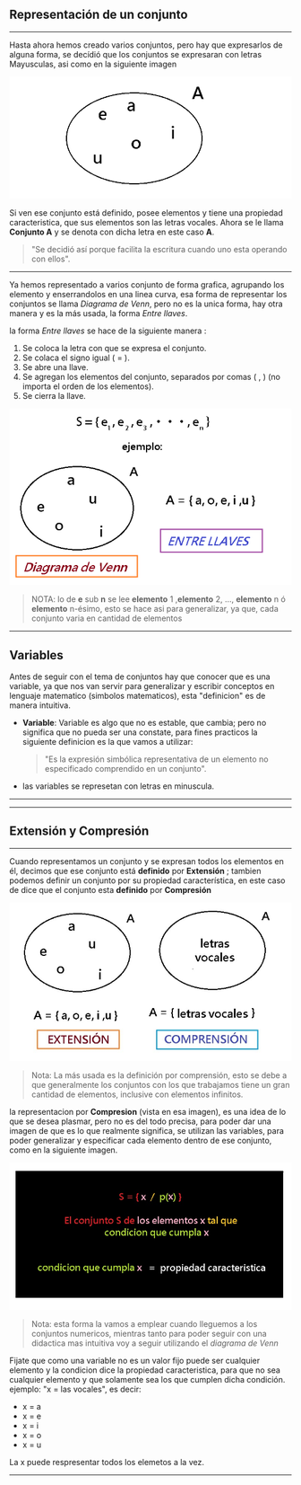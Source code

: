 ## **Representación de un conjunto**
___
Hasta ahora hemos creado varios conjuntos, pero hay que expresarlos de alguna forma, se decídió que los conjuntos se expresaran con letras Mayusculas, asi como en la siguiente imagen 

![imagen](/imagenes/imagen5.jpg)

Si ven ese conjunto está definido, posee elementos y tiene una propiedad caracteristica, que sus elementos son las letras vocales. Ahora se le llama **Conjunto A** y se denota con dicha letra en este caso **A**.

>"Se decidió así porque facilita la escritura cuando uno esta operando con ellos".
---
Ya hemos representado a varios conjunto de forma grafica, agrupando los elemento y enserrandolos en una linea curva, esa forma de representar los conjuntos se llama *Diagrama de Venn*, pero no es la unica forma, hay otra manera y es la más usada, la forma *Entre llaves*.

la forma *Entre llaves* se hace de la siguiente manera :

1. Se coloca la letra con que se expresa el conjunto.
2. Se colaca el signo igual ( = ).
3. Se abre una llave.
4. Se agregan los elementos del conjunto, separados por comas ( , ) (no importa el orden de los elementos).
5. Se cierra la llave.

![](/imagenes/imagen6.jpg)
>NOTA: lo de **e** sub **n** se lee **elemento** 1 ,**elemento** 2, ..., **elemento** n ó **elemento** n-ésimo, esto se hace asi para generalizar, ya que, cada conjunto varia en cantidad de elementos
___

## **Variables**  
Antes de seguir con el tema de conjuntos hay que conocer que es una variable, ya que nos van servir para generalizar y escribir conceptos en lenguaje matematico (simbolos matematicos), esta "definicion" es de manera intuitiva.

- **Variable**: Variable es algo que no es estable, que cambia; pero no significa que no pueda ser una constate, para fines practicos la siguiente definicion es la que vamos a utilizar: 
   >"Es la expresión simbólica representativa de un elemento no especificado comprendido en un conjunto".

- las variables se represetan con letras en minuscula.
___
---
## **Extensión y Compresión** 
---
Cuando representamos un conjunto y se expresan todos los elementos en él, decimos que ese conjunto está **definido** por **Extensión** ; tambien podemos definir un conjunto por su propiedad característica, en este caso de dice que el conjunto esta **definido** por **Compresión**

![](/imagenes/imagen7.jpg)
> Nota: La más usada es la definición por comprensión, esto se debe a que generalmente los conjuntos con los que trabajamos tiene un gran cantidad de elementos, inclusive con elementos infinitos. 

la representacion por **Compresion** (vista en esa imagen), es una idea de lo que se desea plasmar, pero no es del todo precisa, para poder dar una imagen de que es lo que realmente significa, se utilizan las variables, para poder generalizar y especificar cada elemento dentro de ese conjunto, como en la siguiente imagen.

![](/imagenes/imagen7.1.jpg)


> Nota: esta forma la vamos a emplear cuando lleguemos a los conjuntos numericos, mientras tanto para poder seguir con una didactica mas intuitiva voy a seguir utilizando el *diagrama de Venn*

Fijate que como una variable no es un valor fijo puede ser cualquier elemento y la condicion dice la propiedad caracteristica, para que no sea cualquier elemento y que solamente sea los que cumplen dicha condición. ejemplo: "x = las vocales", es decir:

- x = a
- x = e
- x = i
- x = o
- x = u

La x puede respresentar todos los elemetos a la vez. 

___
